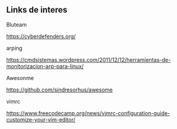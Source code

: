 ## Links de interes

Bluteam

https://cyberdefenders.org/

arping

https://cmdsistemas.wordpress.com/2011/12/12/herramientas-de-monitorizacion-arp-para-linux/

Awesonme

https://github.com/sindresorhus/awesome

vimrc

https://www.freecodecamp.org/news/vimrc-configuration-guide-customize-your-vim-editor/